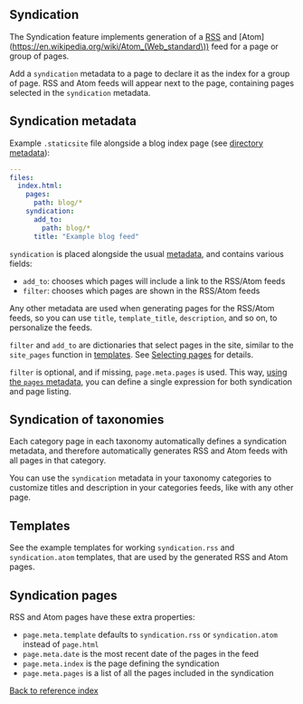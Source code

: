 ## Syndication

The Syndication feature implements generation of a [RSS](https://en.wikipedia.org/wiki/RSS)
and [Atom](https://en.wikipedia.org/wiki/Atom_(Web_standard\)) feed for a page
or group of pages.

Add a `syndication` metadata to a page to declare it as the index for a group
of page. RSS and Atom feeds will appear next to the page, containing pages
selected in the `syndication` metadata.

## Syndication metadata

Example `.staticsite` file alongside a blog index page (see [directory
metadata](contents.md)):

```yaml
---
files:
  index.html:
    pages:
      path: blog/*
    syndication:
      add_to:
        path: blog/*
      title: "Example blog feed"
```

`syndication` is placed alongside the usual [metadata](metadata.md),
and contains various fields:

* `add_to`: chooses which pages will include a link to the RSS/Atom feeds
* `filter`: chooses which pages are shown in the RSS/Atom feeds

Any other metadata are used when generating pages for the RSS/Atom feeds, so
you can use `title`, `template_title`, `description`, and so on, to personalize
the feeds.

`filter` and `add_to` are dictionaries that select pages in the site, similar
to the `site_pages` function in [templates](templates.md). See
[Selecting pages](page-filter.md) for details.

`filter` is optional, and if missing, `page.meta.pages` is used. This way,
[using the `pages` metadata](pages.md), you can define a single expression for
both syndication and page listing.


## Syndication of taxonomies

Each category page in each taxonomy automatically defines a syndication
metadata, and therefore automatically generates RSS and Atom feeds with all
pages in that category.

You can use the `syndication` metadata in your taxonomy categories to customize
titles and description in your categories feeds, like with any other page.


## Templates

See the example templates for working `syndication.rss` and `syndication.atom`
templates, that are used by the generated RSS and Atom pages.


## Syndication pages

RSS and Atom pages have these extra properties:

* `page.meta.template` defaults to `syndication.rss` or `syndication.atom`
  instead of `page.html`
* `page.meta.date` is the most recent date of the pages in the feed
* `page.meta.index` is the page defining the syndication
* `page.meta.pages` is a list of all the pages included in the syndication


[Back to reference index](reference.md)

